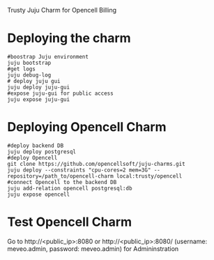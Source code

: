 Trusty Juju Charm for Opencell Billing

# Deploying the charm

    #boostrap Juju environment
    juju bootstrap
    #get logs
    juju debug-log
    # deploy juju gui
    juju deploy juju-gui
    #expose juju-gui for public access
    juju expose juju-gui

# Deploying Opencell Charm

    #deploy backend DB
    juju deploy postgresql
    #deploy Opencell
    git clone https://github.com/opencellsoft/juju-charms.git
    juju deploy --constraints "cpu-cores=2 mem=3G" --repository=/path_to/opencell-charm local:trusty/opencell
    #connect Opencell to the backend DB
    juju add-relation opencell postgresql:db
    juju expose opencell

# Test Opencell Charm

Go to http://<public_ip>:8080 or http://<public_ip>:8080/ (username: meveo.admin, password: meveo.admin) for Admininstration

